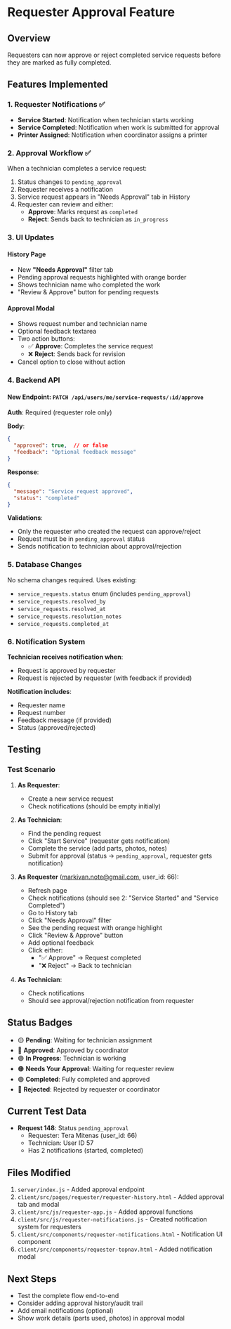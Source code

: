 # Requester Approval Feature

## Overview
Requesters can now approve or reject completed service requests before they are marked as fully completed.

## Features Implemented

### 1. Requester Notifications ✅
- **Service Started**: Notification when technician starts working
- **Service Completed**: Notification when work is submitted for approval
- **Printer Assigned**: Notification when coordinator assigns a printer

### 2. Approval Workflow ✅
When a technician completes a service request:
1. Status changes to `pending_approval`
2. Requester receives a notification
3. Service request appears in "Needs Approval" tab in History
4. Requester can review and either:
   - **Approve**: Marks request as `completed`
   - **Reject**: Sends back to technician as `in_progress`

### 3. UI Updates

#### History Page
- New **"Needs Approval"** filter tab
- Pending approval requests highlighted with orange border
- Shows technician name who completed the work
- "Review & Approve" button for pending requests

#### Approval Modal
- Shows request number and technician name
- Optional feedback textarea
- Two action buttons:
  - ✅ **Approve**: Completes the service request
  - ❌ **Reject**: Sends back for revision
- Cancel option to close without action

### 4. Backend API

#### New Endpoint: `PATCH /api/users/me/service-requests/:id/approve`
**Auth**: Required (requester role only)

**Body**:
```json
{
  "approved": true,  // or false
  "feedback": "Optional feedback message"
}
```

**Response**:
```json
{
  "message": "Service request approved",
  "status": "completed"
}
```

**Validations**:
- Only the requester who created the request can approve/reject
- Request must be in `pending_approval` status
- Sends notification to technician about approval/rejection

### 5. Database Changes
No schema changes required. Uses existing:
- `service_requests.status` enum (includes `pending_approval`)
- `service_requests.resolved_by`
- `service_requests.resolved_at`
- `service_requests.resolution_notes`
- `service_requests.completed_at`

### 6. Notification System
**Technician receives notification when**:
- Request is approved by requester
- Request is rejected by requester (with feedback if provided)

**Notification includes**:
- Requester name
- Request number
- Feedback message (if provided)
- Status (approved/rejected)

## Testing

### Test Scenario
1. **As Requester**:
   - Create a new service request
   - Check notifications (should be empty initially)

2. **As Technician**:
   - Find the pending request
   - Click "Start Service" (requester gets notification)
   - Complete the service (add parts, photos, notes)
   - Submit for approval (status → `pending_approval`, requester gets notification)

3. **As Requester** (markivan.note@gmail.com, user_id: 66):
   - Refresh page
   - Check notifications (should see 2: "Service Started" and "Service Completed")
   - Go to History tab
   - Click "Needs Approval" filter
   - See the pending request with orange highlight
   - Click "Review & Approve" button
   - Add optional feedback
   - Click either:
     - "✅ Approve" → Request completed
     - "❌ Reject" → Back to technician

4. **As Technician**:
   - Check notifications
   - Should see approval/rejection notification from requester

## Status Badges
- 🟡 **Pending**: Waiting for technician assignment
- 🔵 **Approved**: Approved by coordinator
- 🟣 **In Progress**: Technician is working
- 🟠 **Needs Your Approval**: Waiting for requester review
- 🟢 **Completed**: Fully completed and approved
- 🔴 **Rejected**: Rejected by requester or coordinator

## Current Test Data
- **Request 148**: Status `pending_approval`
  - Requester: Tera Mitenas (user_id: 66)
  - Technician: User ID 57
  - Has 2 notifications (started, completed)

## Files Modified
1. `server/index.js` - Added approval endpoint
2. `client/src/pages/requester/requester-history.html` - Added approval tab and modal
3. `client/src/js/requester-app.js` - Added approval functions
4. `client/src/js/requester-notifications.js` - Created notification system for requesters
5. `client/src/components/requester-notifications.html` - Notification UI component
6. `client/src/components/requester-topnav.html` - Added notification modal

## Next Steps
- Test the complete flow end-to-end
- Consider adding approval history/audit trail
- Add email notifications (optional)
- Show work details (parts used, photos) in approval modal
